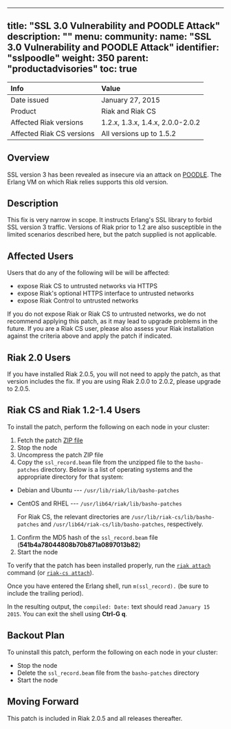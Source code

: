 
---
title: "SSL 3.0 Vulnerability and POODLE Attack"
description: ""
menu:
  community:
    name: "SSL 3.0 Vulnerability and POODLE Attack"
    identifier: "sslpoodle"
    weight: 350
    parent: "productadvisories"
toc: true
---


[POODLE]: https://www.us-cert.gov/ncas/alerts/TA14-290A
[ZIP file]: https://github.com/basho/basho_docs/raw/master/extras/binaries/poodle-1.x.zip
[use admin riak cli]: {{<baseurl>}}riak/kv/2.0.2/using/admin/riak-cli/#attach
[riak cs cli]: {{<baseurl>}}riak/cs/2.1.1/cookbooks/command-line-tools/#riak-cs


Info | Value
:----|:-----
Date issued | January 27, 2015
Product | Riak and Riak CS
Affected Riak versions | 1.2.x, 1.3.x, 1.4.x, 2.0.0-2.0.2
Affected Riak CS versions | All versions up to 1.5.2

## Overview

SSL version 3 has been revealed as insecure via an attack on
[POODLE]. The Erlang VM
on which Riak relies supports this old version.

## Description

This fix is very narrow in scope. It instructs Erlang's SSL library to
forbid SSL version 3 traffic. Versions of Riak prior to 1.2 are also
susceptible in the limited scenarios described here, but the patch
supplied is not applicable.

## Affected Users

Users that do any of the following will be will be affected:

* expose Riak CS to untrusted networks via HTTPS
* expose Riak's optional HTTPS interface to untrusted networks
* expose Riak Control to untrusted networks

If you do not expose Riak or Riak CS to untrusted networks, we do not
recommend applying this patch, as it may lead to upgrade problems in the
future. If you are a Riak CS user, please also assess your Riak
installation against the criteria above and apply the patch if
indicated.

## Riak 2.0 Users

If you have installed Riak 2.0.5, you will not need to apply the patch,
as that version includes the fix. If you are using Riak 2.0.0 to 2.0.2,
please upgrade to 2.0.5.

## Riak CS and Riak 1.2-1.4 Users

To install the patch, perform the following on each node in your
cluster:

1. Fetch the patch [ZIP file]
1. Stop the node
1. Uncompress the patch ZIP file
1. Copy the `ssl_record.beam` file from the unzipped file to the
`basho-patches` directory. Below is a list of operating systems and the
appropriate directory for that system:
  * Debian and Ubuntu --- `/usr/lib/riak/lib/basho-patches`
  * CentOS and RHEL --- `/usr/lib64/riak/lib/basho-patches`

    For Riak CS, the relevant directories are
    `/usr/lib/riak-cs/lib/basho-patches` and
    `/usr/lib64/riak-cs/lib/basho-patches`, respectively.
1. Confirm the MD5 hash of the `ssl_record.beam` file
(**541b4a78044808b70b871a0897013b82**)
1. Start the node

To verify that the patch has been installed properly, run the [`riak
attach`][use admin riak cli] command (or [`riak-cs attach`][riak cs cli]).

Once you have entered the Erlang shell, run `m(ssl_record).` (be sure
to include the trailing period).

In the resulting output, the `compiled: Date:` text should read
`January 15 2015`. You can exit the shell using **Ctrl-G q**.

## Backout Plan

To uninstall this patch, perform the following on each node in your
cluster:

* Stop the node
* Delete the `ssl_record.beam` file from the `basho-patches` directory
* Start the node

## Moving Forward

This patch is included in Riak 2.0.5 and all releases thereafter.
